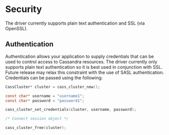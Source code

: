 # Security

The driver currently supports plain text authentication and SSL (via OpenSSL).

## Authentication

Authentication allows your application to supply credentials that can be used to control access to Cassandra resources. The driver currently only supports plain text authentication so it is best used in conjunction with SSL. Future release may relax this constraint with the use of SASL authentication. Credentials can be passed using the following:

```c
CassCluster* cluster = cass_cluster_new();

const char* username = "username1";
const char* password = "password1";

cass_cluster_set_credentials(cluster, username, password);

/* Connect session object */

cass_cluster_free(cluster);
```
